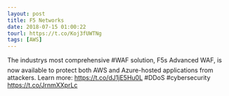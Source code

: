 ```yaml
---
layout: post
title: F5 Networks
date: 2018-07-15 01:00:22
tourl: https://t.co/Koj3fUWTNg
tags: [AWS]
---
```

The industrys most comprehensive #WAF solution, F5s Advanced WAF, is now available to protect both AWS and Azure-hosted applications from attackers. Learn more: https://t.co/dJ1jE5Hu0L #DDoS #cybersecurity https://t.co/JrnmXXprLc
